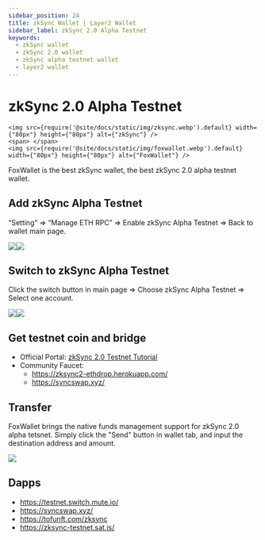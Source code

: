 ```yaml
---
sidebar_position: 24
title: zkSync Wallet | Layer2 Wallet
sidebar_label: zkSync 2.0 Alpha Testnet
keywords:
  - zkSync wallet
  - zkSync 2.0 wallet
  - zkSync alpha testnet wallet
  - layer2 wallet
---
```


# zkSync 2.0 Alpha Testnet
```mdx-code-block
<img src={require('@site/docs/static/img/zksync.webp').default} width={"80px"} height={"80px"} alt={"zkSync"} />
<span> </span>
<img src={require('@site/docs/static/img/foxwallet.webp').default} width={"80px"} height={"80px"} alt={"FoxWallet"} />
```
FoxWallet is the best zkSync wallet, the best zkSync 2.0 alpha testnet wallet.

## Add zkSync Alpha Testnet

“Setting” => “Manage ETH RPC” => Enable zkSync Alpha Testnet => Back to wallet main page.

![](../img/manage-eth-rpc.webp)![](../img/add-zksync-alpha-testnet.webp)

## Switch to zkSync Alpha Testnet

Click the switch button in main page => Choose zkSync Alpha Testnet => Select one account.

![](../img/switch-network.webp)![](../img/switch-zksync-alpha-testnet.webp)

## Get testnet coin and bridge

* Official Portal: [zkSync 2.0 Testnet Tutorial](../dapp/zksync-v2-testnet.md)
* Community Faucet:
  * https://zksync2-ethdrop.herokuapp.com/
  * https://syncswap.xyz/


## Transfer

FoxWallet brings the native funds management support for zkSync 2.0 alpha tetsnet. Simply click the "Send" button in wallet tab, and input the destination address and amount.

![](../img/zksync-transfer.webp)

## Dapps

* https://testnet.switch.mute.io/
* https://syncswap.xyz/
* https://tofunft.com/zksync
* https://zksync-testnet.sat.is/